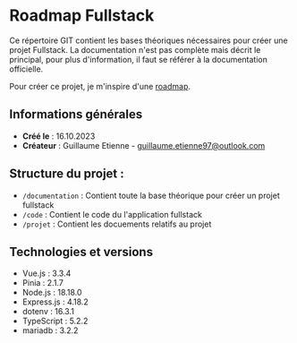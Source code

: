 # Roadmap Fullstack
Ce répertoire GIT contient les bases théoriques nécessaires pour créer une projet Fullstack. La documentation n'est pas complète mais décrit le principal, pour plus d'information, il faut se référer à la documentation officielle.

Pour créer ce projet, je m'inspire d'une [roadmap](https://roadmap.sh/full-stack).

## Informations générales

- **Créé le** : 16.10.2023
- **Créateur** : Guillaume Etienne - guillaume.etienne97@outlook.com

## Structure du projet :
- `/documentation` : Contient toute la base théorique pour créer un projet fullstack
- `/code` : Contient le code du l'application fullstack
- `/projet` : Contient les docuements relatifs au projet

## Technologies et versions

- Vue.js : 3.3.4
- Pinia : 2.1.7
- Node.js : 18.18.0
- Express.js : 4.18.2
- dotenv : 16.3.1
- TypeScript : 5.2.2
- mariadb : 3.2.2


